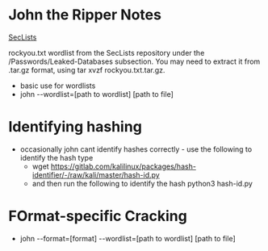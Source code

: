 # John the Ripper Notes
[SecLists](https://github.com/danielmiessler/SecLists)

>
rockyou.txt wordlist from the SecLists repository under the /Passwords/Leaked-Databases subsection. You may need to extract it from .tar.gz format, using tar xvzf rockyou.txt.tar.gz.
>

- basic use for wordlists
- john --wordlist=[path to wordlist] [path to file]

# Identifying hashing
- occasionally john cant identify hashes correctly - use the following to identify the hash type
  - wget https://gitlab.com/kalilinux/packages/hash-identifier/-/raw/kali/master/hash-id.py
  - and then run the following to identify the hash
    python3 hash-id.py

# FOrmat-specific Cracking
- john --format=[format] --wordlist=[path to wordlist] [path to file]